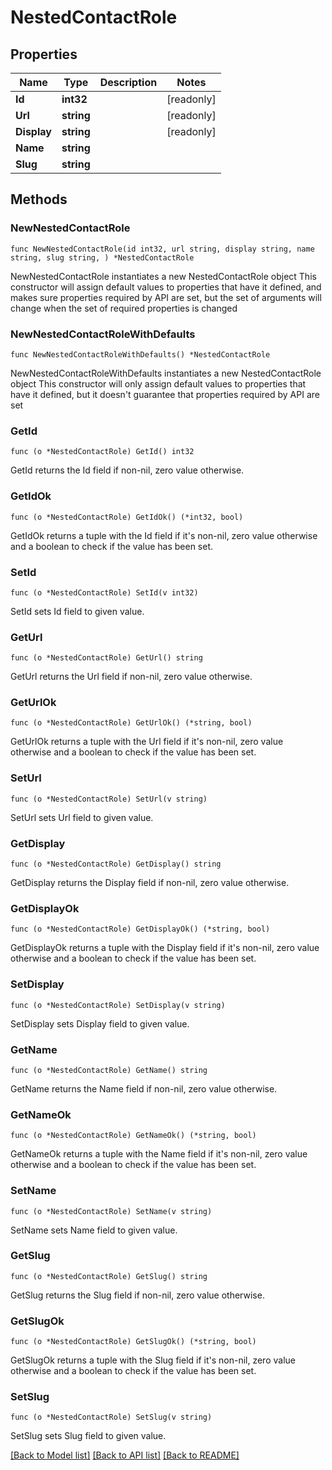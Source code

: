 # NestedContactRole

## Properties

Name | Type | Description | Notes
------------ | ------------- | ------------- | -------------
**Id** | **int32** |  | [readonly] 
**Url** | **string** |  | [readonly] 
**Display** | **string** |  | [readonly] 
**Name** | **string** |  | 
**Slug** | **string** |  | 

## Methods

### NewNestedContactRole

`func NewNestedContactRole(id int32, url string, display string, name string, slug string, ) *NestedContactRole`

NewNestedContactRole instantiates a new NestedContactRole object
This constructor will assign default values to properties that have it defined,
and makes sure properties required by API are set, but the set of arguments
will change when the set of required properties is changed

### NewNestedContactRoleWithDefaults

`func NewNestedContactRoleWithDefaults() *NestedContactRole`

NewNestedContactRoleWithDefaults instantiates a new NestedContactRole object
This constructor will only assign default values to properties that have it defined,
but it doesn't guarantee that properties required by API are set

### GetId

`func (o *NestedContactRole) GetId() int32`

GetId returns the Id field if non-nil, zero value otherwise.

### GetIdOk

`func (o *NestedContactRole) GetIdOk() (*int32, bool)`

GetIdOk returns a tuple with the Id field if it's non-nil, zero value otherwise
and a boolean to check if the value has been set.

### SetId

`func (o *NestedContactRole) SetId(v int32)`

SetId sets Id field to given value.


### GetUrl

`func (o *NestedContactRole) GetUrl() string`

GetUrl returns the Url field if non-nil, zero value otherwise.

### GetUrlOk

`func (o *NestedContactRole) GetUrlOk() (*string, bool)`

GetUrlOk returns a tuple with the Url field if it's non-nil, zero value otherwise
and a boolean to check if the value has been set.

### SetUrl

`func (o *NestedContactRole) SetUrl(v string)`

SetUrl sets Url field to given value.


### GetDisplay

`func (o *NestedContactRole) GetDisplay() string`

GetDisplay returns the Display field if non-nil, zero value otherwise.

### GetDisplayOk

`func (o *NestedContactRole) GetDisplayOk() (*string, bool)`

GetDisplayOk returns a tuple with the Display field if it's non-nil, zero value otherwise
and a boolean to check if the value has been set.

### SetDisplay

`func (o *NestedContactRole) SetDisplay(v string)`

SetDisplay sets Display field to given value.


### GetName

`func (o *NestedContactRole) GetName() string`

GetName returns the Name field if non-nil, zero value otherwise.

### GetNameOk

`func (o *NestedContactRole) GetNameOk() (*string, bool)`

GetNameOk returns a tuple with the Name field if it's non-nil, zero value otherwise
and a boolean to check if the value has been set.

### SetName

`func (o *NestedContactRole) SetName(v string)`

SetName sets Name field to given value.


### GetSlug

`func (o *NestedContactRole) GetSlug() string`

GetSlug returns the Slug field if non-nil, zero value otherwise.

### GetSlugOk

`func (o *NestedContactRole) GetSlugOk() (*string, bool)`

GetSlugOk returns a tuple with the Slug field if it's non-nil, zero value otherwise
and a boolean to check if the value has been set.

### SetSlug

`func (o *NestedContactRole) SetSlug(v string)`

SetSlug sets Slug field to given value.



[[Back to Model list]](../README.md#documentation-for-models) [[Back to API list]](../README.md#documentation-for-api-endpoints) [[Back to README]](../README.md)


